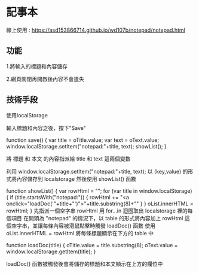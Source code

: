 # 記事本

線上使用 : https://asd153866714.github.io/wd107b/notepad/notepad.html

## 功能

1.將輸入的標題和內容儲存

2.網頁關閉再開啟後內容不會遺失

## 技術手段

使用localStorage

輸入標題和內容之後，按下"Save"

function save() {
  var title = oTitle.value;
  var text  = oText.value;
  window.localStorage.setItem("notepad:"+title, text);
  showList();
}

將 標題 和 本文 的內容指派給 title 和 text 這兩個變數

利用 window.localStorage.setItem("notepad:"+title, text);  以 (key,value) 的形式將內容儲存到 localstorage
然後使用 showList() 函數


function showList() {
  var rowHtml = "";
  for (var title in window.localStorage) {
    if (title.startsWith("notepad:")) {
      rowHtml += "<tr><td><a onclick=\"loadDoc('"+title+"')\">"+title.substring(8)+"</a></td></tr>"
    }
  }
  oList.innerHTML = rowHtml;
}
先指派一個空字串 rowHtml 
用 for...in 迴圈取出 localstorage 裡的每個項目
在開頭為 "notepad" 的情況下，以 table 的形式將內容加上 rowHtml 這個空字串，並讓每條內容被滑鼠點擊時觸發 loadDoc() 函數
使用 oList.innerHTML = rowHtml 將每條標題顯示在下方的 table 中


function loadDoc(title) {
  oTitle.value = title.substring(8);
  oText.value  = window.localStorage.getItem(title);
}

loadDoc() 函數被觸發後會將儲存的標題和本文顯示在上方的欄位中
